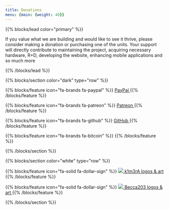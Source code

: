 ```yaml
---
title: Donations
menu: {main: {weight: 40}}
---
```



{{% blocks/lead color="primary" %}}

If you value what we are building and would like to see it thrive, please consider making a donation or purchasing one of the units. Your support will directly contribute to maintaining the project, acquiring necessary hardware, R+D, developing the website, enhancing mobile applications and so much more

{{% /blocks/lead %}}


{{% blocks/section color="dark" type="row" %}}

{{% blocks/feature icon="fa-brands fa-paypal" %}}
<a class="btn btn-lg btn-secondary me-3 mb-4" href="https://www.paypal.me/therealdreg" target="_blank" rel="noopener noreferrer">
  PayPal <i class="fa fa-external-link ms-2"></i>
</a>
{{% /blocks/feature %}}

{{% blocks/feature icon="fa-brands fa-patreon" %}}
<a class="btn btn-lg btn-secondary me-3 mb-4" href="https://www.patreon.com/dreg" target="_blank" rel="noopener noreferrer">
  Patreon <i class="fa fa-external-link ms-2"></i>
</a>
{{% /blocks/feature %}}

{{% blocks/feature icon="fa-brands fa-github" %}}
<a class="btn btn-lg btn-secondary me-3 mb-4" href="https://github.com/sponsors/therealdreg" target="_blank" rel="noopener noreferrer">
  GitHub <i class="fa fa-external-link ms-2"></i>
</a>
{{% /blocks/feature %}}


{{% blocks/feature icon="fa-brands fa-bitcoin" %}}
{{% /blocks/feature %}}

{{% /blocks/section %}}


{{% blocks/section color="white" type="row" %}}

{{% blocks/feature icon="fa-solid fa-dollar-sign" %}}
<a href="https://k1m3ra.gitlab.io" target="_blank" rel="noopener noreferrer">
  <img src="/donators/kimera.png"> k1m3rA logos & art <i class="fa fa-external-link ms-2"></i> 
</a>
{{% /blocks/feature %}}

{{% blocks/feature icon="fa-solid fa-dollar-sign" %}}
<a href="https://github.com/Becca203" target="_blank" rel="noopener noreferrer">
  <img src="/donators/beca.jpg"> Becca203 logos & art <i class="fa fa-external-link ms-2"></i> 
</a>
{{% /blocks/feature %}}

{{% /blocks/section %}}

